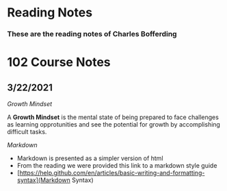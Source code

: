# Reading Notes

### These are the reading notes of Charles Bofferding

# 102 Course Notes

## 3/22/2021

*Growth Mindset*

A **Growth Mindset** is the mental state of being prepared to face challenges as learning opprotunities and see the potential for growth by accomplishing difficult tasks.

*Markdown*

- Markdown is presented as a simpler version of html
- From the reading we were provided this link to a markdown style guide
- [https://help.github.com/en/articles/basic-writing-and-formatting-syntax](Markdown Syntax)
